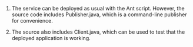 

1. The service can be deployed as usual with the Ant script. However, the source code includes Publisher.java, which is a command-line publisher for convenience.

2. The source also includes Client.java, which can be used to test that the deployed application is working.
